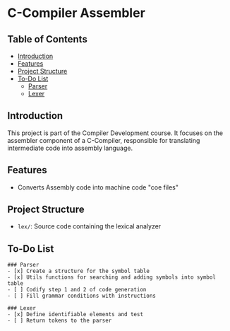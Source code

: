 # C-Compiler Assembler

## Table of Contents
- [Introduction](#introduction)
- [Features](#features)
- [Project Structure](#features)
- [To-Do List](#to-do-list)
    - [Parser](#parser)
    - [Lexer](#lexer)

## Introduction
This project is part of the Compiler Development course. It focuses on the assembler component of a C-Compiler, responsible for translating intermediate code into assembly language.

## Features
- Converts Assembly code into machine code "coe files"

## Project Structure
- `lex/`: Source code containing the lexical analyzer

## To-Do List
    ### Parser
    - [x] Create a structure for the symbol table
    - [x] Utils functions for searching and adding symbols into symbol table
    - [ ] Codify step 1 and 2 of code generation
    - [ ] Fill grammar conditions with instructions

    ### Lexer
    - [x] Define identifiable elements and test
    - [ ] Return tokens to the parser

